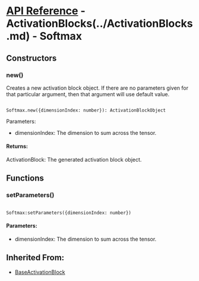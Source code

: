 # [API Reference](../../API.md) - ActivationBlocks(../ActivationBlocks.md) - Softmax

## Constructors

### new()

Creates a new activation block object. If there are no parameters given for that particular argument, then that argument will use default value.

```

Softmax.new({dimensionIndex: number}): ActivationBlockObject

```

Parameters:

* dimensionIndex: The dimension to sum across the tensor.

#### Returns:

ActivationBlock: The generated activation block object.

## Functions

### setParameters()

```

Softmax:setParameters({dimensionIndex: number})

```

#### Parameters:

* dimensionIndex:  The dimension to sum across the tensor.

## Inherited From:

* [BaseActivationBlock](BaseActivationBlock.md)
